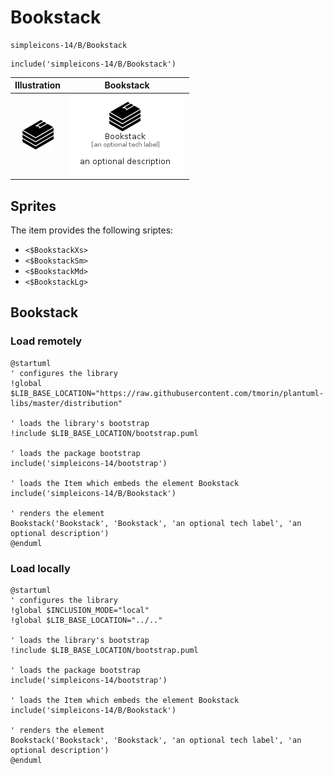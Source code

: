 # Bookstack


```text
simpleicons-14/B/Bookstack
```

```text
include('simpleicons-14/B/Bookstack')
```



| Illustration | Bookstack |
| :---: | :---: |
| ![illustration for Illustration](../../simpleicons-14/B/Bookstack.png) | ![illustration for Bookstack](../../simpleicons-14/B/Bookstack.Local.png) |



## Sprites
The item provides the following sriptes:

- `<$BookstackXs>`
- `<$BookstackSm>`
- `<$BookstackMd>`
- `<$BookstackLg>`





## Bookstack

### Load remotely
```plantuml
@startuml
' configures the library
!global $LIB_BASE_LOCATION="https://raw.githubusercontent.com/tmorin/plantuml-libs/master/distribution"

' loads the library's bootstrap
!include $LIB_BASE_LOCATION/bootstrap.puml

' loads the package bootstrap
include('simpleicons-14/bootstrap')

' loads the Item which embeds the element Bookstack
include('simpleicons-14/B/Bookstack')

' renders the element
Bookstack('Bookstack', 'Bookstack', 'an optional tech label', 'an optional description')
@enduml
```

### Load locally
```plantuml
@startuml
' configures the library
!global $INCLUSION_MODE="local"
!global $LIB_BASE_LOCATION="../.."

' loads the library's bootstrap
!include $LIB_BASE_LOCATION/bootstrap.puml

' loads the package bootstrap
include('simpleicons-14/bootstrap')

' loads the Item which embeds the element Bookstack
include('simpleicons-14/B/Bookstack')

' renders the element
Bookstack('Bookstack', 'Bookstack', 'an optional tech label', 'an optional description')
@enduml
```

